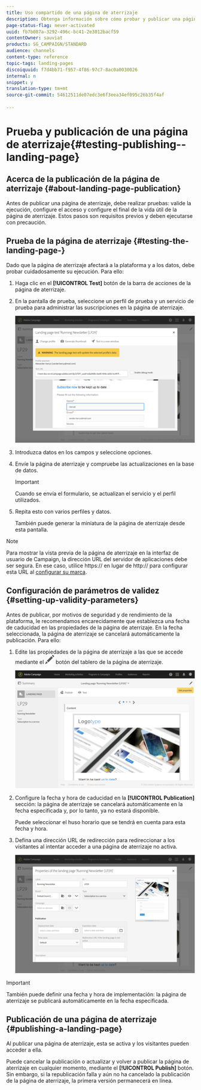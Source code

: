 ```yaml
---
title: Uso compartido de una página de aterrizaje
description: Obtenga información sobre cómo probar y publicar una página de aterrizaje en Adobe Campaign.
page-status-flag: never-activated
uuid: fb7b087a-3292-496c-bc41-2e3012bacf59
contentOwner: sauviat
products: SG_CAMPAIGN/STANDARD
audience: channels
content-type: reference
topic-tags: landing-pages
discoiquuid: f7d4bb71-f957-4f86-97c7-8ac0a0030026
internal: n
snippet: y
translation-type: tm+mt
source-git-commit: 54612511de07edc3e6f3eea34ef095c26b35f4af

---
```



# Prueba y publicación de una página de aterrizaje{#testing-publishing--landing-page}

## Acerca de la publicación de la página de aterrizaje {#about-landing-page-publication}

Antes de publicar una página de aterrizaje, debe realizar pruebas: valide la ejecución, configure el acceso y configure el final de la vida útil de la página de aterrizaje. Estos pasos son requisitos previos y deben ejecutarse con precaución.

## Prueba de la página de aterrizaje {#testing-the-landing-page-}

Dado que la página de aterrizaje afectará a la plataforma y a los datos, debe probar cuidadosamente su ejecución. Para ello:

1. Haga clic en el **[!UICONTROL Test]** botón de la barra de acciones de la página de aterrizaje.
1. En la pantalla de prueba, seleccione un perfil de prueba y un servicio de prueba para administrar las suscripciones en la página de aterrizaje.

   ![](assets/lp_test_2.png)

1. Introduzca datos en los campos y seleccione opciones.
1. Envíe la página de aterrizaje y compruebe las actualizaciones en la base de datos.

   >[!IMPORTANT]
   >
   >Cuando se envía el formulario, se actualizan el servicio y el perfil utilizados.

1. Repita esto con varios perfiles y datos.

   También puede generar la miniatura de la página de aterrizaje desde esta pantalla.

>[!NOTE]
>
>Para mostrar la vista previa de la página de aterrizaje en la interfaz de usuario de Campaign, la dirección URL del servidor de aplicaciones debe ser segura. En ese caso, utilice https:// en lugar de http:// para configurar esta URL al [configurar su marca](../../administration/using/branding.md#configuring-and-using-brands).

## Configuración de parámetros de validez {#setting-up-validity-parameters}

Antes de publicar, por motivos de seguridad y de rendimiento de la plataforma, le recomendamos encarecidamente que establezca una fecha de caducidad en las propiedades de la página de aterrizaje. En la fecha seleccionada, la página de aterrizaje se cancelará automáticamente la publicación. Para ello:

1. Edite las propiedades de la página de aterrizaje a las que se accede mediante el ![](assets/edit_darkgrey-24px.png) botón del tablero de la página de aterrizaje.

   ![](assets/lp_edit_properties_button.png)

1. Configure la fecha y hora de caducidad en la **[!UICONTROL Publication]** sección: la página de aterrizaje se cancelará automáticamente en la fecha especificada y, por lo tanto, ya no estará disponible.

   Puede seleccionar el huso horario que se tendrá en cuenta para esta fecha y hora.

1. Defina una dirección URL de redirección para redireccionar a los visitantes al intentar acceder a una página de aterrizaje no activa.

   ![](assets/lp_settings_general.png)

>[!IMPORTANT]
>
>También puede definir una fecha y hora de implementación: la página de aterrizaje se publicará automáticamente en la fecha especificada.

## Publicación de una página de aterrizaje {#publishing-a-landing-page}

Al publicar una página de aterrizaje, esta se activa y los visitantes pueden acceder a ella.

Puede cancelar la publicación o actualizar y volver a publicar la página de aterrizaje en cualquier momento, mediante el **[!UICONTROL Publish]** botón. Sin embargo, si la republicación falla y aún no ha cancelado la publicación de la página de aterrizaje, la primera versión permanecerá en línea.
